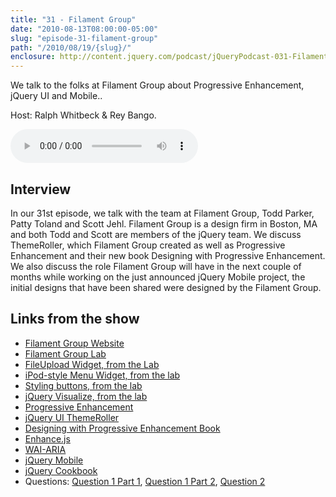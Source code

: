 ```yaml
---
title: "31 - Filament Group"
date: "2010-08-13T08:00:00-05:00"
slug: "episode-31-filament-group"
path: "/2010/08/19/{slug}/"
enclosure: http://content.jquery.com/podcast/jQueryPodcast-031-FilamentGroup.mp3
---
```

We talk to the folks at Filament Group about Progressive Enhancement, jQuery UI and Mobile..

Host: Ralph Whitbeck &amp; Rey Bango.

<audio src="http://content.jquery.com/podcast/jQueryPodcast-031-FilamentGroup.mp3" controls=""></audio>

## Interview

In our 31st episode, we talk with the team at Filament Group, Todd Parker, Patty Toland and Scott Jehl. Filament Group is a design firm in Boston, MA and both Todd and Scott are members of the jQuery team. We discuss ThemeRoller, which Filament Group created as well as Progressive Enhancement and their new book Designing with Progressive Enhancement. We also discuss the role Filament Group will have in the next couple of months while working on the just announced jQuery Mobile project, the initial designs that have been shared were designed by the Filament Group.

## Links from the show

* [Filament Group Website](http://www.filamentgroup.com/)
* [Filament Group Lab](http://www.filamentgroup.com/lab/)
* [FileUpload Widget, from the Lab](http://www.filamentgroup.com/lab/jquery-custom-file-input-book-designing-with-progressive-enhancement.html)
* [iPod-style Menu Widget, from the lab](http://www.filamentgroup.com/lab/jquery-ipod-style-and-flyout-menus)
* [Styling buttons, from the lab](http://www.filamentgroup.com/lab/styling-buttons-and-toolbars-with-the-jquery-ui-css-framework.html)
* [jQuery Visualize, from the lab](http://www.filamentgroup.com/lab/update-to-jquery-visualize-accessible-charts-with-html5-from-designing-with.html)
* [Progressive Enhancement](http://en.wikipedia.org/wiki/Progressive_enhancement)
* [jQuery UI ThemeRoller](http://jqueryui.com/themeroller/)
* [Designing with Progressive Enhancement Book](http://www.peachpit.com/store/designing-with-progressive-enhancement-building-the-9780321658883)
* [Enhance.js](http://www.filamentgroup.com/lab/introducing-enhancejs-smarter-safer-apply-progressive-enhancement.html)
* [WAI-ARIA](http://www.w3.org/TR/wai-aria/)
* [jQuery Mobile](http://jquerymobile.com/)
* [jQuery Cookbook](https://www.oreilly.com/library/view/jquery-cookbook/9780596806941/)
* Questions: [Question 1 Part 1](http://twitter.com/nicolahibbert/status/20806333723), [Question 1 Part 2](http://twitter.com/nicolahibbert/status/20806349490), [Question 2](http://twitter.com/MarkXA/status/20802192188)
